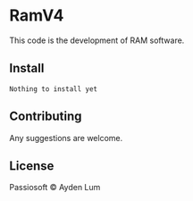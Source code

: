 # RamV4

This code is the development of RAM software.

## Install

```
Nothing to install yet
```

## Contributing

Any suggestions are welcome.

## License

Passiosoft © Ayden Lum
